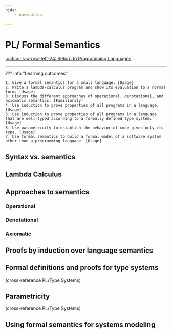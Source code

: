 ```yaml
---
hide:
    - navigation

---
```

# PL/ Formal Semantics

[:octicons-arrow-left-24: Return to Programming Languages](/Knowledge-Notebook/Programming-Languages/)

---

??? info "Learning outcomes"

    1. Give a formal semantics for a small language. [Usage]
    2. Write a lambda-calculus program and show its evaluation to a normal form. [Usage]
    3. Discuss the different approaches of operational, denotational, and axiomatic semantics. [Familiarity]
    4. Use induction to prove properties of all programs in a language. [Usage]
    5. Use induction to prove properties of all programs in a language that are well-typed according to a formally defined type system. [Usage]
    6. Use parametricity to establish the behavior of code given only its type. [Usage]
    7. Use formal semantics to build a formal model of a software system other than a programming language. [Usage]

## Syntax vs. semantics

## Lambda Calculus

## Approaches to semantics

### Operational

### Denotational

### Axiomatic

## Proofs by induction over language semantics

## Formal definitions and proofs for type systems 

(cross-reference PL/Type Systems)

## Parametricity

(cross-reference PL/Type Systems)

## Using formal semantics for systems modeling
